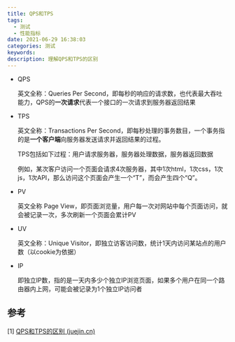 ```yaml
---
title: QPS和TPS
tags:
  - 测试
  - 性能指标
date: 2021-06-29 16:38:03
categories: 测试
keywords: 
description: 理解QPS和TPS的区别
---
```


* QPS

  英文全称：Queries Per Second，即每秒的响应的请求数，也代表最大吞吐能力，QPS的**一次请求**代表一个接口的一次请求到服务器返回结果

* TPS

  英文全称：Transactions Per Second，即每秒处理的事务数目，一个事务指的是**一个客户端**向服务器发送请求并返回结果的过程。
  
  TPS包括如下过程：用户请求服务器，服务器处理数据，服务器返回数据
  
  例如，某次客户访问一个页面会请求4次服务器，其中1次html，1次css，1次js，1次API，那么访问这个页面会产生一个“T”，而会产生四个“Q”。
  
* PV

  英文全称 Page View，即页面浏览量，用户每一次对网站中每个页面访问，就会被记录一次，多次刷新一个页面会累计PV

* UV

  英文全称：Unique Visitor，即独立访客访问数，统计1天内访问某站点的用户数（以cookie为依据）

* IP

  即独立IP数，指的是一天内多少个独立IP浏览页面，如果多个用户在同一个路由器内上网，可能会被记录为1个独立IP访问者



## 参考

[1] [QPS和TPS的区别 (juejin.cn)](https://juejin.cn/post/6844903959379853325)
